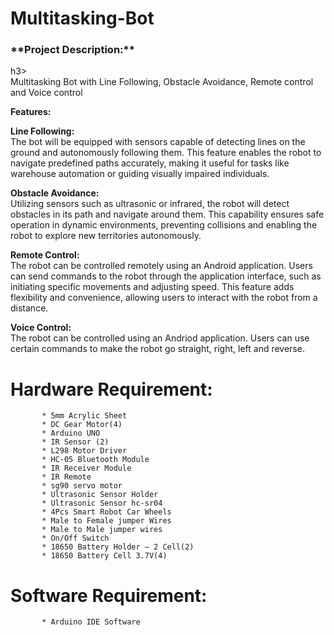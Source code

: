 # Multitasking-Bot

<h3>**Project Description:**</h3>h3><br /> Multitasking Bot with Line Following, Obstacle Avoidance, Remote control and Voice control

__Features:__

__Line Following:__<br />
                  The bot will be equipped with sensors capable of detecting lines on the ground and autonomously following them. This feature enables the robot to navigate predefined paths accurately, making it useful for tasks like warehouse automation or guiding visually impaired individuals.

__Obstacle Avoidance:__<br />
                  Utilizing sensors such as ultrasonic or infrared, the robot will detect obstacles in its path and navigate around them. This capability ensures safe operation in dynamic environments, preventing collisions and enabling the robot to explore new territories autonomously.

__Remote Control:__<br />
                  The robot can be controlled remotely using an Android application. Users can send commands to the robot through the application interface, such as initiating specific movements and adjusting speed. This feature adds flexibility and convenience, allowing users to interact with the robot from a distance.

__Voice Control:__<br />
                  The robot can be controlled using an Andriod application. Users can use certain commands to make the robot go straight, right, left and reverse.


# Hardware Requirement: #
           * 5mm Acrylic Sheet 
           * DC Gear Motor(4)
           * Arduino UNO
           * IR Sensor (2)
           * L298 Motor Driver 
           * HC-05 Bluetooth Module 
           * IR Receiver Module
           * IR Remote 
           * sg90 servo motor
           * Ultrasonic Sensor Holder 
           * Ultrasonic Sensor hc-sr04 
           * 4Pcs Smart Robot Car Wheels 
           * Male to Female jumper Wires
           * Male to Male jumper wires
           * On/Off Switch
           * 18650 Battery Holder – 2 Cell(2)
           * 18650 Battery Cell 3.7V(4)

# Software Requirement: #
           * Arduino IDE Software

